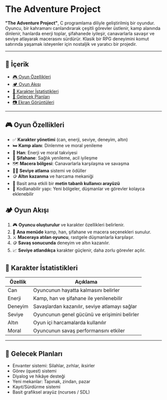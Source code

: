 #  The Adventure Project

**"The Adventure Project"**, C programlama diliyle geliştirilmiş bir oyundur. Oyuncu, bir kahramanı canlandırarak çeşitli görevler üstlenir, kamp alanında dinlenir, hanlarda enerji toplar, şifahanede iyileşir, canavarlarla savaşır ve seviye atlayarak macerasını sürdürür. Klasik bir RPG deneyimini komut satırında yaşamak isteyenler için nostaljik ve yaratıcı bir projedir.

---

## 📜 İçerik

- [🎮 Oyun Özellikleri](#-oyun-özellikleri)
- [🏕️ Oyun Akışı](#-oyun-akışı)
- [🧠 Karakter İstatistikleri](#-karakter-istatistikleri)
- [🌟 Gelecek Planları](#-gelecek-planları)
- [📷 Ekran Görüntüleri](#-ekran-görüntüleri)

---

## 🎮 Oyun Özellikleri

- ✅ **Karakter yönetimi** (can, enerji, seviye, deneyim, altın)
- 🛏️ **Kamp alanı**: Dinlenme ve moral yenileme
- 🏨 **Han**: Enerji ve moral takviyesi
- 🏥 **Şifahane**: Sağlık yenileme, acil iyileşme
- 🗺️ **Macera bölgesi**: Canavarlarla karşılaşma ve savaşma
- 🧙‍♂️ **Seviye atlama** sistemi ve ödüller
- 🪙 **Altın kazanma** ve harcama mekaniği
- 📝 Basit ama etkili bir **metin tabanlı kullanıcı arayüzü**
- 💾 Kodlanabilir yapı: Yeni bölgeler, düşmanlar ve görevler kolayca eklenebilir


## 🏕️ Oyun Akışı

1. 🎮 **Oyuncu oluşturulur** ve karakter özellikleri belirlenir.  
2. 🧭 **Ana menüde** kamp, han, şifahane ve macera seçenekleri sunulur.  
3. ⚔️ **Maceraya atılan oyuncu**, rastgele düşmanlarla karşılaşır.  
4. 🪙 **Savaş sonucunda** deneyim ve altın kazanılır.  
5. 📈 **Seviye atlandıkça** karakter güçlenir, daha zorlu görevler açılır.

## 🧠 Karakter İstatistikleri

| Özellik | Açıklama                                      |
|---------|-----------------------------------------------|
| Can     | Oyuncunun hayatta kalmasını belirler           |
| Enerji  | Kamp, han ve şifahane ile yenilenebilir        |
| Deneyim | Savaşlardan kazanılır, seviye atlamayı sağlar  |
| Seviye  | Oyuncunun genel gücünü ve erişimini belirler   |
| Altın   | Oyun içi harcamalarda kullanılır                |
| Moral   | Oyuncunun savaş performansını etkiler           |

---

## 🌟 Gelecek Planları

- Envanter sistemi: Silahlar, zırhlar, iksirler  
- Görev (quest) sistemi  
- Diyalog ve hikâye desteği  
- Yeni mekanlar: Tapınak, zindan, pazar  
- Kayıt/Sürdürme sistemi  
- Basit grafiksel arayüz (ncurses / SDL)  

